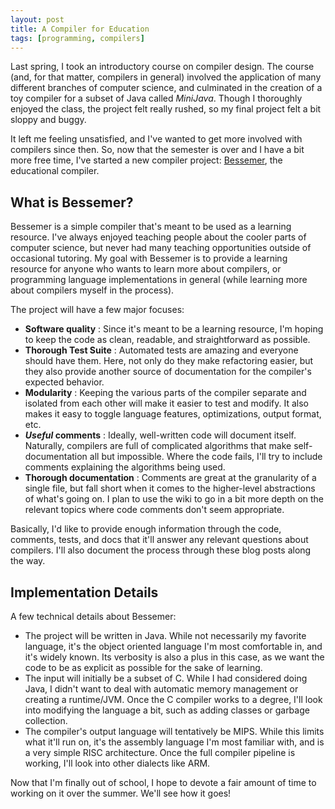 ```yaml
---
layout: post
title: A Compiler for Education
tags: [programming, compilers]
---
```

Last spring, I took an introductory course on compiler design.  The course (and, for that matter, compilers in general) involved the application of many different branches of computer science, and culminated in the creation of a toy compiler for a subset of Java called _MiniJava_.  Though I thoroughly enjoyed the class, the project felt really rushed, so my final project felt a bit sloppy and buggy.

It left me feeling unsatisfied, and I've wanted to get more involved with compilers since then.  So, now that the semester is over and I have a bit more free time, I've started a new compiler project: [Bessemer](http://github.com/jroggeman/bessemer), the educational compiler.

## What is Bessemer?

Bessemer is a simple compiler that's meant to be used as a learning resource.  I've always enjoyed teaching people about the cooler parts of computer science, but never had many teaching opportunities outside of occasional tutoring.  My goal with Bessemer is to provide a learning resource for anyone who wants to learn more about compilers, or programming language implementations in general (while learning more about compilers myself in the process).

The project will have a few major focuses:

 - **Software quality** : Since it's meant to be a learning resource, I'm hoping to keep the code as clean, readable, and straightforward as possible.
 - **Thorough Test Suite** : Automated tests are amazing and everyone should have them.  Here, not only do they make refactoring easier, but they also provide another source of documentation for the compiler's expected behavior.
 - **Modularity** : Keeping the various parts of the compiler separate and isolated from each other will make it easier to test and modify.  It also makes it easy to toggle language features, optimizations, output format, etc.
 - **_Useful_ comments** : Ideally, well-written code will document itself.  Naturally, compilers are full of complicated algorithms that make self-documentation all but impossible.  Where the code fails, I'll try to include comments explaining the algorithms being used.
 - **Thorough documentation** : Comments are great at the granularity of a single file, but fall short when it comes to the higher-level abstractions of what's going on.  I plan to use the wiki to go in a bit more depth on the relevant topics where code comments don't seem appropriate.

Basically, I'd like to provide enough information through the code, comments, tests, and docs that it'll answer any relevant questions about compilers.  I'll also document the process through these blog posts along the way.
 
## Implementation Details
A few technical details about Bessemer:

- The project will be written in Java.  While not necessarily my favorite language, it's the object oriented language I'm most comfortable in, and it's widely known.  Its verbosity is also a plus in this case, as we want the code to be as explicit as possible for the sake of learning.
- The input will initially be a subset of C.  While I had considered doing Java, I didn't want to deal with automatic memory management or creating a runtime/JVM.  Once the C compiler works to a degree, I'll look into modifying the language a bit, such as adding classes or garbage collection.
- The compiler's output language will tentatively be MIPS.  While this limits what it'll run on, it's the assembly language I'm most familiar with, and is a very simple RISC architecture.  Once the full compiler pipeline is working, I'll look into other dialects like ARM.

Now that I'm finally out of school, I hope to devote a fair amount of time to working on it over the summer.  We'll see how it goes!
